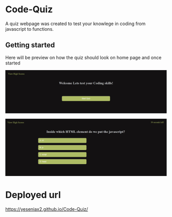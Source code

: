 # Code-Quiz
A quiz webpage was created to test your knowlege in coding from javascript to functions.
## Getting started
Here will be  preview on how the quiz should look on home page and once started

![Alt text](images/image.png)

![Alt text](images/image-1.png)
# Deployed url
https://yeseniax2.github.io/Code-Quiz/
